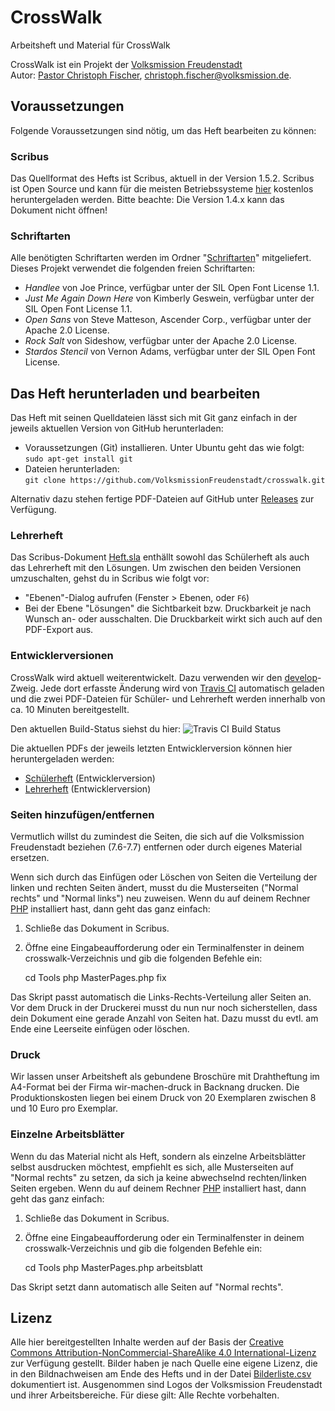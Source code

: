 CrossWalk
=========
Arbeitsheft und Material für CrossWalk

CrossWalk ist ein Projekt der [Volksmission Freudenstadt](http://www.volksmission-freudenstadt.de/)  
Autor: [Pastor Christoph Fischer](http://christoph-fischer.org), christoph.fischer@volksmission.de.      


## Voraussetzungen

Folgende Voraussetzungen sind nötig, um das Heft bearbeiten zu können: 

### Scribus

Das Quellformat des Hefts ist Scribus, aktuell in der Version 1.5.2. Scribus ist Open Source und kann für die meisten Betriebssysteme [hier](http://www.scribus.net/) kostenlos heruntergeladen werden. Bitte beachte: Die Version 1.4.x kann das Dokument nicht öffnen! 

### Schriftarten
Alle benötigten Schriftarten werden im Ordner "[Schriftarten](Grafik/Schriftarten/)" mitgeliefert. Dieses Projekt verwendet die folgenden freien Schriftarten:

* *Handlee* von Joe Prince, verfügbar unter der SIL Open Font License 1.1.
* *Just Me Again Down Here* von Kimberly Geswein, verfügbar unter der SIL Open Font License 1.1.
* *Open Sans* von Steve Matteson, Ascender Corp., verfügbar unter der Apache 2.0 License.
* *Rock Salt* von Sideshow, verfügbar unter der Apache 2.0 License.
* *Stardos Stencil* von Vernon Adams, verfügbar unter der SIL Open Font License.

## Das Heft herunterladen und bearbeiten
Das Heft mit seinen Quelldateien lässt sich mit Git ganz einfach in der jeweils aktuellen Version von GitHub herunterladen: 

 * Voraussetzungen (Git) installieren. Unter Ubuntu geht das wie folgt:   
`sudo apt-get install git`
 * Dateien herunterladen:  
 `git clone https://github.com/VolksmissionFreudenstadt/crosswalk.git`  

Alternativ dazu stehen fertige PDF-Dateien auf GitHub unter [Releases](https://github.com/VolksmissionFreudenstadt/crosswalk/releases/) zur Verfügung.

### Lehrerheft
Das Scribus-Dokument [Heft.sla](Heft.sla) enthällt sowohl das Schülerheft als auch das Lehrerheft mit den Lösungen. Um zwischen den beiden Versionen umzuschalten, gehst du in Scribus wie folgt vor:

 * "Ebenen"-Dialog aufrufen (Fenster > Ebenen, oder `F6`)
 * Bei der Ebene "Lösungen" die Sichtbarkeit bzw. Druckbarkeit je nach Wunsch an- oder ausschalten. Die Druckbarkeit wirkt sich auch auf den PDF-Export aus.

### Entwicklerversionen
CrossWalk wird aktuell weiterentwickelt. Dazu verwenden wir den [develop](/tree/develop)-Zweig. Jede dort erfasste Änderung wird von [Travis CI](https://travis-ci.org/VolksmissionFreudenstadt/crosswalk/) automatisch geladen und die zwei PDF-Dateien für Schüler- und Lehrerheft werden innerhalb von ca. 10 Minuten bereitgestellt. 

Den aktuellen Build-Status siehst du hier:
![Travis CI Build Status](https://travis-ci.org/VolksmissionFreudenstadt/crosswalk.svg)

Die aktuellen PDFs der jeweils letzten Entwicklerversion können hier heruntergeladen werden:

 * [Schülerheft](http://www.volksmission-freudenstadt.de/fileadmin/crosswalk/build/schuelerheft.pdf) (Entwicklerversion)
 * [Lehrerheft](http://www.volksmission-freudenstadt.de/fileadmin/crosswalk/build/lehrerheft.pdf) (Entwicklerversion)


### Seiten hinzufügen/entfernen
Vermutlich willst du zumindest die Seiten, die sich auf die Volksmission Freudenstadt beziehen (7.6-7.7) entfernen oder durch eigenes Material ersetzen. 

Wenn sich durch das Einfügen oder Löschen von Seiten die Verteilung der linken und rechten Seiten ändert, musst du die Musterseiten ("Normal rechts" und "Normal links") neu zuweisen.
Wenn du auf deinem Rechner [PHP](http://www.php.net) installiert hast, dann geht das ganz einfach:

1. Schließe das Dokument in Scribus.
2. Öffne eine Eingabeaufforderung oder ein Terminalfenster in deinem crosswalk-Verzeichnis und gib die folgenden Befehle ein:  

    cd Tools
    php MasterPages.php fix
  
Das Skript passt automatisch die Links-Rechts-Verteilung aller Seiten an. Vor dem Druck in der Druckerei musst du nun nur noch sicherstellen, dass dein Dokument eine gerade Anzahl von Seiten hat. Dazu musst du evtl. am Ende eine Leerseite einfügen oder löschen. 


### Druck
Wir lassen unser Arbeitsheft als gebundene Broschüre mit Drahtheftung im A4-Format bei der Firma wir-machen-druck in Backnang drucken. Die Produktionskosten liegen bei einem Druck von 20 Exemplaren zwischen 8 und 10 Euro pro Exemplar.

### Einzelne Arbeitsblätter
Wenn du das Material nicht als Heft, sondern als einzelne Arbeitsblätter selbst ausdrucken möchtest, empfiehlt es sich, alle Musterseiten auf "Normal rechts" zu setzen, da sich ja keine abwechselnd rechten/linken Seiten ergeben. Wenn du auf deinem Rechner [PHP](http://www.php.net) installiert hast, dann geht das ganz einfach:

1. Schließe das Dokument in Scribus.
2. Öffne eine Eingabeaufforderung oder ein Terminalfenster in deinem crosswalk-Verzeichnis und gib die folgenden Befehle ein:  

    cd Tools
    php MasterPages.php arbeitsblatt
  
Das Skript setzt dann automatisch alle Seiten auf "Normal rechts".

## Lizenz
Alle hier bereitgestellten Inhalte werden auf der Basis der [Creative Commons Attribution-NonCommercial-ShareAlike 4.0 International-Lizenz](https://creativecommons.org/licenses/by-sa/4.0/legalcode#languages) zur Verfügung gestellt. Bilder haben je nach Quelle eine eigene Lizenz, die in den Bildnachweisen am Ende des Hefts und in der Datei [Bilderliste.csv](Dokumentation/Bilderliste.csv) dokumentiert ist. Ausgenommen sind Logos der Volksmission Freudenstadt und ihrer Arbeitsbereiche. Für diese gilt: Alle Rechte vorbehalten.

